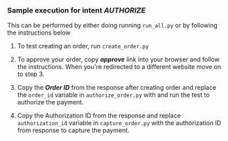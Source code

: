 ### Sample execution for intent _AUTHORIZE_
This can be performed by either doing running `run_all.py` or by following the instructions below

1. To test creating an order, run `create_order.py`

2. To approve your order, copy **_approve_** link into your browser and follow the instructions. When you're redirected to a different website move on to step 3.

3. Copy the **_Order ID_** from the response after creating order and replace the ```order_id``` variable in `authorize_order.py` with and run the test to authorize the payment.

4. Copy the Authorization ID from the response and replace `authorization_id` variable in `capture_order.py` with the authorization ID from response to capture the payment.
  